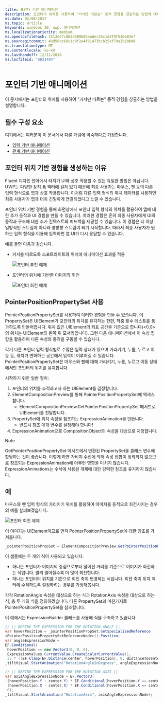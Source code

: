 ```yaml
---
title: 포인터 기반 애니메이션
description: 포인터의 위치를 사용하여 "커서만 따르는" 동적 경험을 창출하는 방법에 대해서 알아봅니다.
ms.date: 02/08/2017
ms.topic: article
keywords: windows 10, uwp, 애니메이션
ms.localizationpriority: medium
ms.openlocfilehash: 3512d47c8b3e689b0baadec26c1d8f0f510e03ef
ms.sourcegitcommit: 49d58bc66c1c9f2a4f81473bcb25af79e2b1088d
ms.translationtype: MT
ms.contentlocale: ko-KR
ms.lasthandoff: 12/11/2018
ms.locfileid: "8931404"
---
```

# <a name="pointer-based-animations"></a>포인터 기반 애니메이션

이 문서에서는 포인터의 위치를 사용하여 "커서만 따르는" 동적 경험을 창출하는 방법을 설명합니다.

## <a name="prerequisites"></a>필수 구성 요소

여기에서는 여러분이 이 문서에서 다룬 개념에 익숙하다고 가정합니다.

- [입력 기반 애니메이션](input-driven-animations.md)
- [관계 기반 애니메이션](relation-animations.md)

## <a name="why-create-pointer-position-driven-experiences"></a>포인터 위치 기반 경험을 생성하는 이유

Fluent 디자인 언어에서 터치가 UI와 상호 작용할 수 있는 유일한 방법은 아닙니다. UWP는 다양한 장치 폼 팩터에 걸쳐 있기 때문에 최종 사용자는 마우스, 펜 등의 다른 입력 형식으로 앱과 상호 작용합니다. 이처럼 다른 입력 형식의 위치 데이터를 사용하면 최종 사용자가 앱과 더욱 긴밀하게 연결되었다고 느낄 수 있습니다.

포인터 위치 기반 경험을 통해 화면상에서 포인터 입력 형식의 위치를 활용하여 앱에 대한 추가 동작과 UI 경험을 만들 수 있습니다. 이러한 경험은 흔히 최종 사용자에게 UI의 동작과 구조에 대한 추가 컨텍스트와 피드백을 제공할 수 있습니다. 이 경험은 더 이상 일방적인 스트림이 아니라 양방향 스트림이 되기 시작합니다. 따라서 최종 사용자가 원하는 입력 형식을 이용해 입력하면 앱 UI가 다시 응답할 수 있습니다.

예를 들면 다음과 같습니다.

- 커서를 따르도록 스포트라이트의 위치에 애니메이션 효과를 적용

    ![포인터 추천 예제](images/animation/spotlight-reveal.gif)

- 포인터의 위치에 기반한 이미지의 회전

    ![포인터 회전 예제](images/animation/pointer-rotate.gif)

## <a name="using-pointerpositionpropertyset"></a>PointerPositionPropertySet 사용

PointerPositionPropertySet를 사용하여 이러한 경험을 만들 수 있습니다. 이 PropertySet은 UIElement가 포인터의 위치를 유지하는 한편, 적중 횟수 테스트를 통과하도록 만들어집니다. 위치 값은 UIElement의 좌표 공간을 기준으로 합니다(<0,0>의 위치는 UIElement의 왼쪽 위 모서리입니다). 그런 다음 애니메이션에서 이 속성 집합을 활용하여 다른 속성의 동작을 구동할 수 있습니다.

각기 다른 포인터 입력 형식별로 수많은 입력 상태가 있으며 가리키기, 누름, 누르고 이동 등, 위치가 변화하는 공간에서 입력이 이루어질 수 있습니다. PointerPositionPropertySet은 마우스와 펜에 대해 가리키기, 누름, 누르고 이동 상태에서만 포인터의 위치를 유지합니다.

시작하기 위한 일반 절차:

1. 포인터의 위치를 추적하고자 하는 UIElement를 결정합니다.
1. ElementCompositionPreview를 통해 PointerPositionPropertySet에 액세스합니다.
    - ElementCompositionPreview.GetPointerPositionPropertySet 메서드로 UIElement를 전달합니다.
1. PropertySet에 위치 속성을 참조하는 ExpressionAnimation을 만듭니다.
    - 반드시 참조 매개 변수를 설정해야 합니다!
1. ExpressionAnimation으로 CompositionObject의 속성을 대상으로 지정합니다.

> [!NOTE]
> GetPointerPositionPropertySet 메서드에서 반환된 PropertySet을 클래스 변수에 할당하는 것이 좋습니다. 이렇게 하면 가비지 수집에 의해 속성 집합이 정리되지 않으므로 참조되는 ExpressionAnimation에 아무런 영향을 미치지 않습니다. ExpressionAnimations는 수식에 사용된 개체에 대한 강력한 참조를 유지하지 않습니다.

## <a name="example"></a>예

마우스와 펜 입력 형식의 가리키기 위치를 활용하여 이미지를 동적으로 회전시키는 경우의 예를 살펴보겠습니다.

![포인터 회전 예제](images/animation/pointer-rotate.gif)

이 이미지는 UIElement이므로 먼저 PointerPositionPropertySet에 대한 참조를 가져옵니다.

```csharp
_pointerPositionPropSet = ElementCompositionPreview.GetPointerPositionPropertySet(UIElement element);
```

이 샘플에는 두 개의 식이 사용되고 있습니다.

- 하나는 포인터가 이미지의 중심으로부터 떨어진 거리를 기준으로 이미지가 회전하는 식입니다. 멀리 떨어질수록 더 많이 회전합니다.
- 하나는 포인터의 위치를 기준으로 회전 축이 변경되는 식입니다. 회전 축이 위치 벡터에 수직하도록 설정하려는 경우를 가정해봅시다.

각각 RotationAngle 속성을 대상으로 하는 식과 RotationAxis 속성을 대상으로 하는 식, 총 두 개의 식을 정의하겠습니다. 다른 PropertySet과 마찬가지로 PointerPositionPropertySet을 참조합니다.

이 예에서는 ExpressionBuilder 클래스를 사용해 식을 구축하고 있습니다.

```csharp
// || DEFINE THE EXPRESSION FOR THE ROTATION ANGLE ||
var hoverPosition = _pointerPositionPropSet.GetSpecializedReference
<PointerPositionPropertySetReferenceNode>().Position;
var angleExpressionNode =
EF.Conditional(
 hoverPosition == new Vector3(0, 0, 0),
 ExpressionValues.CurrentValue.CreateScalarCurrentValue(),
 35 * ((EF.Clamp(EF.Distance(center, hoverPosition), 0, distanceToCenter) % distanceToCenter) / distanceToCenter));
_tiltVisual.StartAnimation("RotationAngleInDegrees", angleExpressionNode);

// || DEFINE THE EXPRESSION FOR THE ROTATION AXIS ||
var axisAngleExpressionNode = EF.Vector3(
-(hoverPosition.Y - center.Y) * EF.Conditional(hoverPosition.Y == center.Y, 0, 1),
 (hoverPosition.X - center.X) * EF.Conditional(hoverPosition.X == center.X, 0, 1),
 0);
_tiltVisual.StartAnimation("RotationAxis", axisAngleExpressionNode);
```
